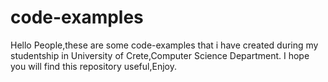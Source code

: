 # code-examples
Hello People,these are some code-examples  that i have created during my studentship in University of Crete,Computer Science Department.
I hope you will find this repository useful,Enjoy.
